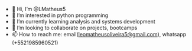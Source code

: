 - 👋 Hi, I’m @LMatheus5
- 👀 I’m interested in python programming
- 🌱 I’m currently learning analysis and systems development
- 💞️ I’m looking to collaborate on projects, bootcamps
- 📫 How to reach me: email(leomatheusoliveira5@gmail.com), whatsapp (+5521985960521)
  

<!---
LMatheus5/LMatheus5 is a ✨ special ✨ repository because its `README.md` (this file) appears on your GitHub profile.
You can click the Preview link to take a look at your changes.
--->
